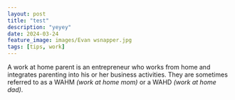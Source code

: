 ```yaml
---
layout: post
title: "test"
description: "yeyey"
date: 2024-03-24
feature_image: images/Evan wsnapper.jpg
tags: [tips, work]
---
```


A work at home parent is an entrepreneur who works from home and integrates parenting into his or her business activities. They are sometimes referred to as a WAHM *(work at home mom)* or a WAHD *(work at home dad)*.


